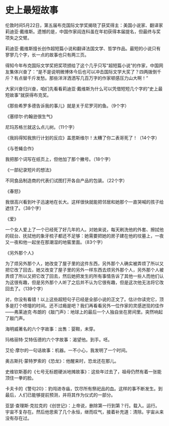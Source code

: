 # 史上最短故事

伦敦时间5月22日，第五届布克国际文学奖揭晓了获奖得主：美国小说家、翻译家莉迪亚·戴维斯。遗憾的是，中国作家阎连科虽在年初获得本届提名，但最终与奖项失之交臂。 

莉迪亚·戴维斯擅长创作超短篇小说和翻译法国文学、哲学作品。最短的小说只有寥寥几个字，长一点的故事也只有两三页。 

得知今年布克国际文学奖把奖项颁给了这个几乎只写“超短篇小说”的作家，中国网友集体兴奋了：“是不是说明微博体今后也可以冲击国际文学大奖了？四两拨倒千斤？有点替千斤发愁。那些洋洋洒洒写几百万字的作家顿感压力山大啊！” 

大家兴奋归兴奋，咱们先看看莉迪亚·戴维斯为什么可以凭借短短几个字的“史上最短故事”就获得布克奖。 

《那些希罗多德告诉我的事儿》就是关于尼罗河的鱼。（9个字） 

《塞缪尔·约翰逊很生气》 

尼玛苏格兰就这么点儿树。（11个字） 

《我妈得知我旅行计划的反应》盖恩斯维尔！太糟了你二表哥死了！（14个字） 

《与苍蝇合作》 

我把那个词写在纸页上，但他加了那个撇号。（18个字） 

《一部纪录短片的想法》 

不同食品制造商的代表们试图打开各自产品的包装。（22个字） 

《春怒》 

我很高兴看到叶子迅速地在长大。这样很快就能把邻居和她那个一直哭喊的孩子给遮住了。（38个字） 

《爱》 

一个女人爱上了一个已经死了好几年的人。对她来说，每天刷洗他的外套、擦拭他的砚台、抚拭他的象牙梳子都还不足够：她需要把她的房子建在他的坟墓上，一夜又一夜和他一起坐在那潮湿的地窖里面。（83个字） 

《另外那个人》 

为了烦另外那个人，她改变了屋子里的这件东西，另外那个人确实被弄烦了所以又把它改了回去，她又改变了屋子里的另外一样东西去烦另外那个人，另外那个人被弄烦了所以又把它改了回去，然后她把发生的所有事情告诉了其他一些人而他们认为这很有趣，但是另外那个人听了之后并不认为它很有趣，但是这次他无法将它改回去了。（139个字） 

对，你没有看错！以上这些超短句子已经是全部小说的正文了。估计你读完它，顶多是打个喷嚏的时间。还不过瘾是吧？我们再看看另外一位作家的灵感迸现的佳作——弗莱迪克·布朗的《敲门声》：地球上的最后一个人独自坐在房间里。突然响起了敲门声。 

海明威著名的六个字故事：出售：婴鞋，未穿。 

玛格丽特·艾特伍德的六个字故事：渴望他。到手。呸。 

艾伦·摩尔的一句话故事：机器。一不小心，我发明了一个时间。 

奥古斯托·蒙特罗索的《恐龙》：他醒来时，恐龙还在那儿。 

史维钦斯基的《七号无标题硬派地摊故事》：这些年过去了，祖母仍然有着一张能顶住一拳的脸。 

卡夫卡的《警句20》：豹闯进寺庙，饮尽所有祭祀品的血。这样的事不断发生。到最后，人们已能够提前预测，并将其作为仪式的一部分。 

亚瑟·查理斯·克拉克的《创世记》：上帝说，删除第一行到第？行。载入。运行。宇宙不复存在。然后他思索了几个永恒，继而叹气，接着补充道：清除。宇宙从来没有存在过。